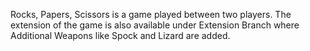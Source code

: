 Rocks, Papers, Scissors is a game played between two players.
The extension of the game is also available under Extension Branch where Additional Weapons like
Spock and Lizard are added.
